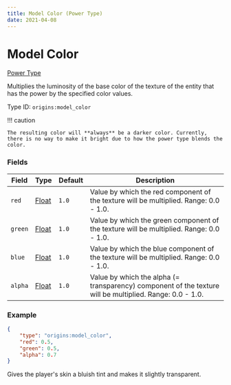 ```yaml
---
title: Model Color (Power Type)
date: 2021-04-08
---
```


# Model Color

[Power Type](../power_types.md)

Multiplies the luminosity of the base color of the texture of the entity that has the power by the specified color values.

Type ID: `origins:model_color`

!!! caution

	The resulting color will **always** be a darker color. Currently, there is no way to make it bright due to how the power type blends the color.

### Fields

Field  | Type | Default | Description
-------|------|---------|-------------
`red` | [Float](../data_types/float.md) | `1.0` | Value by which the red component of the texture will be multiplied. Range: 0.0 - 1.0.
`green` | [Float](../data_types/float.md) | `1.0` | Value by which the green component of the texture will be multiplied. Range: 0.0 - 1.0.
`blue` | [Float](../data_types/float.md) | `1.0` | Value by which the blue component of the texture will be multiplied. Range: 0.0 - 1.0.
`alpha` | [Float](../data_types/float.md) | `1.0` | Value by which the alpha (= transparency) component of the texture will be multiplied. Range: 0.0 - 1.0.

### Example
```json
{
  	"type": "origins:model_color",
  	"red": 0.5,
  	"green": 0.5,
  	"alpha": 0.7
}
```
Gives the player's skin a bluish tint and makes it slightly transparent.
